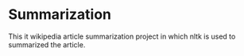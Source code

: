 # Summarization
This it wikipedia article summarization project in which nltk is used to summarized the article.
